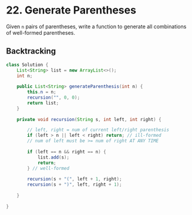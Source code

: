 # 22. Generate Parentheses
Given ```n``` pairs of parentheses, write a function to generate all combinations of well-formed parentheses.

## Backtracking

```java
class Solution {
    List<String> list = new ArrayList<>();
    int n;
    
    public List<String> generateParenthesis(int n) {
        this.n = n;
        recursion("", 0, 0);
        return list;
    }
    
    private void recursion(String s, int left, int right) {

        // left, right = num of current left/right parenthesis
        if (left > n || left < right) return; // ill-formed
        // num of left must be >= num of right AT ANY TIME
        
        if (left == n && right == n) {
            list.add(s);
            return;
        } // well-formed
        
        recursion(s + "(", left + 1, right);
        recursion(s + ")", left, right + 1);
        
    }
    
}
```
